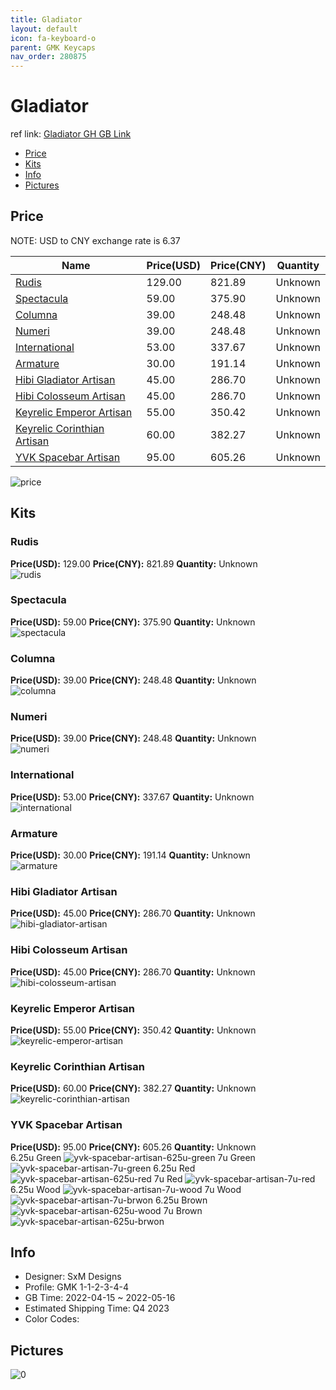 ```yaml
---
title: Gladiator 
layout: default
icon: fa-keyboard-o
parent: GMK Keycaps
nav_order: 280875
---
```


# Gladiator 

ref link: [Gladiator GH GB Link](https://geekhack.org/index.php?topic=116906.0)

* [Price](#price)
* [Kits](#kits)
* [Info](#info)
* [Pictures](#pictures)

## Price

NOTE: USD to CNY exchange rate is 6.37

| Name          | Price(USD)   |  Price(CNY) | Quantity |
| ------------- | ------------ |  ---------- | -------- |
|[Rudis](#rudis)|129.00|821.89|Unknown|
|[Spectacula](#spectacula)|59.00|375.90|Unknown|
|[Columna](#columna)|39.00|248.48|Unknown|
|[Numeri](#numeri)|39.00|248.48|Unknown|
|[International](#international)|53.00|337.67|Unknown|
|[Armature](#armature)|30.00|191.14|Unknown|
|[Hibi Gladiator Artisan](#hibi-gladiator-artisan)|45.00|286.70|Unknown|
|[Hibi Colosseum Artisan](#hibi-colosseum-artisan)|45.00|286.70|Unknown|
|[Keyrelic Emperor Artisan](#keyrelic-emperor-artisan)|55.00|350.42|Unknown|
|[Keyrelic Corinthian Artisan](#keyrelic-corinthian-artisan)|60.00|382.27|Unknown|
|[YVK Spacebar Artisan](#yvk-spacebar-artisan)|95.00|605.26|Unknown|

<img src="{{ 'assets/images/gmk-keycaps/Gladiator/price.jpg' | relative_url }}" alt="price" class="image featured">

## Kits
### Rudis  
**Price(USD):** 129.00	**Price(CNY):** 821.89	**Quantity:** Unknown  
<img src="{{ 'assets/images/gmk-keycaps/Gladiator/kits_pics/rudis.jpg' | relative_url }}" alt="rudis" class="image featured">

### Spectacula  
**Price(USD):** 59.00	**Price(CNY):** 375.90	**Quantity:** Unknown  
<img src="{{ 'assets/images/gmk-keycaps/Gladiator/kits_pics/spectacula.jpg' | relative_url }}" alt="spectacula" class="image featured">

### Columna  
**Price(USD):** 39.00	**Price(CNY):** 248.48	**Quantity:** Unknown  
<img src="{{ 'assets/images/gmk-keycaps/Gladiator/kits_pics/columna.jpg' | relative_url }}" alt="columna" class="image featured">

### Numeri  
**Price(USD):** 39.00	**Price(CNY):** 248.48	**Quantity:** Unknown  
<img src="{{ 'assets/images/gmk-keycaps/Gladiator/kits_pics/numeri.jpg' | relative_url }}" alt="numeri" class="image featured">

### International  
**Price(USD):** 53.00	**Price(CNY):** 337.67	**Quantity:** Unknown  
<img src="{{ 'assets/images/gmk-keycaps/Gladiator/kits_pics/international.jpg' | relative_url }}" alt="international" class="image featured">

### Armature  
**Price(USD):** 30.00	**Price(CNY):** 191.14	**Quantity:** Unknown  
<img src="{{ 'assets/images/gmk-keycaps/Gladiator/kits_pics/armature.jpg' | relative_url }}" alt="armature" class="image featured">

### Hibi Gladiator Artisan  
**Price(USD):** 45.00	**Price(CNY):** 286.70	**Quantity:** Unknown  
<img src="{{ 'assets/images/gmk-keycaps/Gladiator/kits_pics/hibi-gladiator-artisan.jpg' | relative_url }}" alt="hibi-gladiator-artisan" class="image featured">

### Hibi Colosseum Artisan  
**Price(USD):** 45.00	**Price(CNY):** 286.70	**Quantity:** Unknown  
<img src="{{ 'assets/images/gmk-keycaps/Gladiator/kits_pics/hibi-colosseum-artisan.jpg' | relative_url }}" alt="hibi-colosseum-artisan" class="image featured">

### Keyrelic Emperor Artisan  
**Price(USD):** 55.00	**Price(CNY):** 350.42	**Quantity:** Unknown  
<img src="{{ 'assets/images/gmk-keycaps/Gladiator/kits_pics/keyrelic-emperor-artisan.jpg' | relative_url }}" alt="keyrelic-emperor-artisan" class="image featured">

### Keyrelic Corinthian Artisan  
**Price(USD):** 60.00	**Price(CNY):** 382.27	**Quantity:** Unknown  
<img src="{{ 'assets/images/gmk-keycaps/Gladiator/kits_pics/keyrelic-corinthian-artisan.jpg' | relative_url }}" alt="keyrelic-corinthian-artisan" class="image featured">

### YVK Spacebar Artisan  
**Price(USD):** 95.00	**Price(CNY):** 605.26	**Quantity:** Unknown  
6.25u Green
<img src="{{ 'assets/images/gmk-keycaps/Gladiator/kits_pics/yvk-spacebar-artisan-625u-green.jpg' | relative_url }}" alt="yvk-spacebar-artisan-625u-green" class="image featured">
7u Green
<img src="{{ 'assets/images/gmk-keycaps/Gladiator/kits_pics/yvk-spacebar-artisan-7u-green.jpg' | relative_url }}" alt="yvk-spacebar-artisan-7u-green" class="image featured">
6.25u Red
<img src="{{ 'assets/images/gmk-keycaps/Gladiator/kits_pics/yvk-spacebar-artisan-625u-red.jpg' | relative_url }}" alt="yvk-spacebar-artisan-625u-red" class="image featured">
7u Red
<img src="{{ 'assets/images/gmk-keycaps/Gladiator/kits_pics/yvk-spacebar-artisan-7u-red.jpg' | relative_url }}" alt="yvk-spacebar-artisan-7u-red" class="image featured">
6.25u Wood 
<img src="{{ 'assets/images/gmk-keycaps/Gladiator/kits_pics/yvk-spacebar-artisan-7u-wood.jpg' | relative_url }}" alt="yvk-spacebar-artisan-7u-wood" class="image featured">
7u Wood 
<img src="{{ 'assets/images/gmk-keycaps/Gladiator/kits_pics/yvk-spacebar-artisan-7u-brwon.jpg' | relative_url }}" alt="yvk-spacebar-artisan-7u-brwon" class="image featured">
6.25u Brown 
<img src="{{ 'assets/images/gmk-keycaps/Gladiator/kits_pics/yvk-spacebar-artisan-625u-wood.jpg' | relative_url }}" alt="yvk-spacebar-artisan-625u-wood" class="image featured">
7u Brown 
<img src="{{ 'assets/images/gmk-keycaps/Gladiator/kits_pics/yvk-spacebar-artisan-625u-brwon.jpg' | relative_url }}" alt="yvk-spacebar-artisan-625u-brwon" class="image featured">

## Info
* Designer: SxM Designs  
* Profile: GMK 1-1-2-3-4-4  
* GB Time: 2022-04-15 ~ 2022-05-16  
* Estimated Shipping Time: Q4 2023  
* Color Codes:  


## Pictures  
<img src="{{ 'assets/images/gmk-keycaps/Gladiator/rendering_pics/0.jpg' | relative_url }}" alt="0" class="image featured">
